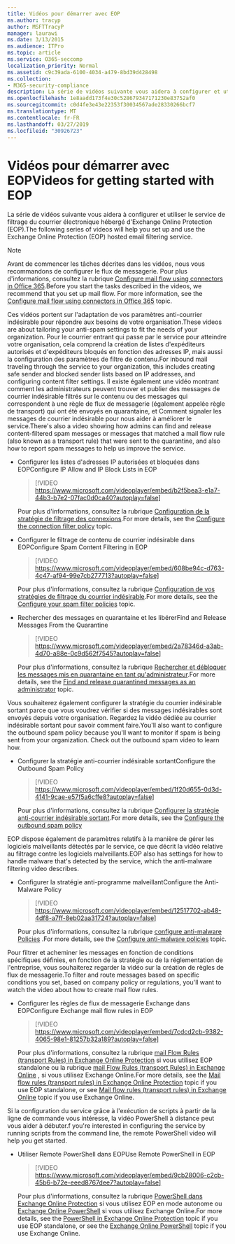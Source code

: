 ```yaml
---
title: Vidéos pour démarrer avec EOP
ms.author: tracyp
author: MSFTTracyP
manager: laurawi
ms.date: 3/13/2015
ms.audience: ITPro
ms.topic: article
ms.service: O365-seccomp
localization_priority: Normal
ms.assetid: c9c39ada-6100-4034-a479-8bd39d428498
ms.collection:
- M365-security-compliance
description: La série de vidéos suivante vous aidera à configurer et utiliser le service de filtrage du courrier électronique hébergé d'Exchange Online Protection (EOP).
ms.openlocfilehash: 1e8aadd173f4e30c528679347171230e83752af0
ms.sourcegitcommit: c0d4fe3e43e22353f30034567ade28330266bcf7
ms.translationtype: MT
ms.contentlocale: fr-FR
ms.lasthandoff: 03/27/2019
ms.locfileid: "30926723"
---
```

# <a name="videos-for-getting-started-with-eop"></a><span data-ttu-id="758f0-103">Vidéos pour démarrer avec EOP</span><span class="sxs-lookup"><span data-stu-id="758f0-103">Videos for getting started with EOP</span></span>

<span data-ttu-id="758f0-104">La série de vidéos suivante vous aidera à configurer et utiliser le service de filtrage du courrier électronique hébergé d'Exchange Online Protection (EOP).</span><span class="sxs-lookup"><span data-stu-id="758f0-104">The following series of videos will help you set up and use the Exchange Online Protection (EOP) hosted email filtering service.</span></span>
  
> [!NOTE]
> <span data-ttu-id="758f0-p101">Avant de commencer les tâches décrites dans les vidéos, nous vous recommandons de configurer le flux de messagerie. Pour plus d'informations, consultez la rubrique [Configure mail flow using connectors in Office 365](http://technet.microsoft.com/library/854b5a50-4462-4836-a092-37e208d29624.aspx).</span><span class="sxs-lookup"><span data-stu-id="758f0-p101">Before you start the tasks described in the videos, we recommend that you set up mail flow. For more information, see the [Configure mail flow using connectors in Office 365](http://technet.microsoft.com/library/854b5a50-4462-4836-a092-37e208d29624.aspx) topic.</span></span> 
  
<span data-ttu-id="758f0-107">Ces vidéos portent sur l'adaptation de vos paramètres anti-courrier indésirable pour répondre aux besoins de votre organisation.</span><span class="sxs-lookup"><span data-stu-id="758f0-107">These videos are about tailoring your anti-spam settings to fit the needs of your organization.</span></span> <span data-ttu-id="758f0-108">Pour le courrier entrant qui passe par le service pour atteindre votre organisation, cela comprend la création de listes d'expéditeurs autorisés et d'expéditeurs bloqués en fonction des adresses IP, mais aussi la configuration des paramètres de filtre de contenu.</span><span class="sxs-lookup"><span data-stu-id="758f0-108">For inbound mail traveling through the service to your organization, this includes creating safe sender and blocked sender lists based on IP addresses, and configuring content filter settings.</span></span> <span data-ttu-id="758f0-109">Il existe également une vidéo montrant comment les administrateurs peuvent trouver et publier des messages de courrier indésirable filtrés sur le contenu ou des messages qui correspondent à une règle de flux de messagerie (également appelée règle de transport) qui ont été envoyés en quarantaine, et Comment signaler les messages de courrier indésirable pour nous aider à améliorer le service.</span><span class="sxs-lookup"><span data-stu-id="758f0-109">There's also a video showing how admins can find and release content-filtered spam messages or messages that matched a mail flow rule (also known as a transport rule) that were sent to the quarantine, and also how to report spam messages to help us improve the service.</span></span>
  
- <span data-ttu-id="758f0-110">Configurer les listes d'adresses IP autorisées et bloquées dans EOP</span><span class="sxs-lookup"><span data-stu-id="758f0-110">Configure IP Allow and IP Block Lists in EOP</span></span>
    > [!VIDEO https://www.microsoft.com/videoplayer/embed/b2f5bea3-e1a7-44b3-b7e2-07fac0d0ca40?autoplay=false]
  
    <span data-ttu-id="758f0-111">Pour plus d'informations, consultez la rubrique [Configuration de la stratégie de filtrage des connexions](../configure-the-connection-filter-policy.md).</span><span class="sxs-lookup"><span data-stu-id="758f0-111">For more details, see the [Configure the connection filter policy](../configure-the-connection-filter-policy.md) topic.</span></span> 
    
- <span data-ttu-id="758f0-112">Configurer le filtrage de contenu de courrier indésirable dans EOP</span><span class="sxs-lookup"><span data-stu-id="758f0-112">Configure Spam Content Filtering in EOP</span></span>
    > [!VIDEO https://www.microsoft.com/videoplayer/embed/608be94c-d763-4c47-af94-99e7cb277713?autoplay=false]
  
    <span data-ttu-id="758f0-113">Pour plus d'informations, consultez la rubrique [Configuration de vos stratégies de filtrage du courrier indésirable](../configure-your-spam-filter-policies.md).</span><span class="sxs-lookup"><span data-stu-id="758f0-113">For more details, see the [Configure your spam filter policies](../configure-your-spam-filter-policies.md) topic.</span></span> 
    
- <span data-ttu-id="758f0-114">Rechercher des messages en quarantaine et les libérer</span><span class="sxs-lookup"><span data-stu-id="758f0-114">Find and Release Messages From the Quarantine</span></span>
    > [!VIDEO https://www.microsoft.com/videoplayer/embed/2a78346d-a3ab-4d70-a88e-0c9d562f7545?autoplay=false]
  
    <span data-ttu-id="758f0-115">Pour plus d'informations, consultez la rubrique [Rechercher et débloquer les messages mis en quarantaine en tant qu'administrateur](../find-and-release-quarantined-messages-as-an-administrator.md).</span><span class="sxs-lookup"><span data-stu-id="758f0-115">For more details, see the [Find and release quarantined messages as an administrator](../find-and-release-quarantined-messages-as-an-administrator.md) topic.</span></span> 
    
<span data-ttu-id="758f0-p103">Vous souhaiterez également configurer la stratégie du courrier indésirable sortant parce que vous voudrez vérifier si des messages indésirables sont envoyés depuis votre organisation. Regardez la vidéo dédiée au courrier indésirable sortant pour savoir comment faire.</span><span class="sxs-lookup"><span data-stu-id="758f0-p103">You'll also want to configure the outbound spam policy because you'll want to monitor if spam is being sent from your organization. Check out the outbound spam video to learn how.</span></span>
  
- <span data-ttu-id="758f0-118">Configurer la stratégie anti-courrier indésirable sortant</span><span class="sxs-lookup"><span data-stu-id="758f0-118">Configure the Outbound Spam Policy</span></span>
    > [!VIDEO https://www.microsoft.com/videoplayer/embed/1f20d655-0d3d-4141-9cae-e57f5a6cffe8?autoplay=false]
  
    <span data-ttu-id="758f0-119">Pour plus d'informations, consultez la rubrique [Configurer la stratégie anti-courrier indésirable sortant](../configure-the-outbound-spam-policy.md).</span><span class="sxs-lookup"><span data-stu-id="758f0-119">For more details, see the [Configure the outbound spam policy](../configure-the-outbound-spam-policy.md)</span></span>
    
<span data-ttu-id="758f0-120">EOP dispose également de paramètres relatifs à la manière de gérer les logiciels malveillants détectés par le service, ce que décrit la vidéo relative au filtrage contre les logiciels malveillants.</span><span class="sxs-lookup"><span data-stu-id="758f0-120">EOP also has settings for how to handle malware that's detected by the service, which the anti-malware filtering video describes.</span></span>
  
- <span data-ttu-id="758f0-121">Configurer la stratégie anti-programme malveillant</span><span class="sxs-lookup"><span data-stu-id="758f0-121">Configure the Anti-Malware Policy</span></span>
    > [!VIDEO https://www.microsoft.com/videoplayer/embed/12517702-ab48-4df8-a7ff-8eb02aa31724?autoplay=false]
  
    <span data-ttu-id="758f0-122">Pour plus d'informations, consultez la rubrique [configure anti-malware Policies](../configure-anti-malware-policies.md) .</span><span class="sxs-lookup"><span data-stu-id="758f0-122">For more details, see the [Configure anti-malware policies](../configure-anti-malware-policies.md) topic.</span></span> 
    
<span data-ttu-id="758f0-123">Pour filtrer et acheminer les messages en fonction de conditions spécifiques définies, en fonction de la stratégie ou de la réglementation de l'entreprise, vous souhaiterez regarder la vidéo sur la création de règles de flux de messagerie.</span><span class="sxs-lookup"><span data-stu-id="758f0-123">To filter and route messages based on specific conditions you set, based on company policy or regulations, you'll want to watch the video about how to create mail flow rules.</span></span>
  
- <span data-ttu-id="758f0-124">Configurer les règles de flux de messagerie Exchange dans EOP</span><span class="sxs-lookup"><span data-stu-id="758f0-124">Configure Exchange mail flow rules in EOP</span></span>
    > [!VIDEO https://www.microsoft.com/videoplayer/embed/7cdcd2cb-9382-4065-98e1-81257b32a189?autoplay=false]
  
    <span data-ttu-id="758f0-125">Pour plus d'informations, consultez la rubrique [mail Flow Rules (transport Rules) in Exchange Online Protection](mail-flow-rules-transport-rules-0.md) si vous utilisez EOP standalone ou la rubrique [mail Flow Rules (transport Rules) in Exchange Online](http://technet.microsoft.com/library/743bd525-0ca2-426d-b76c-b4a052bc8886.aspx) , si vous utilisez Exchange Online.</span><span class="sxs-lookup"><span data-stu-id="758f0-125">For more details, see the [Mail flow rules (transport rules) in Exchange Online Protection](mail-flow-rules-transport-rules-0.md) topic if you use EOP standalone, or see [Mail flow rules (transport rules) in Exchange Online](http://technet.microsoft.com/library/743bd525-0ca2-426d-b76c-b4a052bc8886.aspx) topic if you use Exchange Online.</span></span>
    
<span data-ttu-id="758f0-126">Si la configuration du service grâce à l'exécution de scripts à partir de la ligne de commande vous intéresse, la vidéo PowerShell à distance peut vous aider à débuter.</span><span class="sxs-lookup"><span data-stu-id="758f0-126">f you're interested in configuring the service by running scripts from the command line, the remote PowerShell video will help you get started.</span></span>
  
- <span data-ttu-id="758f0-127">Utiliser Remote PowerShell dans EOP</span><span class="sxs-lookup"><span data-stu-id="758f0-127">Use Remote PowerShell in EOP</span></span>
    > [!VIDEO https://www.microsoft.com/videoplayer/embed/9cb28006-c2cb-45b6-b72e-eeed8767dee7?autoplay=false]
  
    <span data-ttu-id="758f0-128">Pour plus d'informations, consultez la rubrique [PowerShell dans Exchange Online Protection](http://technet.microsoft.com/library/f7918a88-774a-405e-945b-bc2f5ee9f748.aspx) si vous utilisez EOP en mode autonome ou [Exchange Online PowerShell](http://technet.microsoft.com/library/1cb603b0-2961-4afe-b879-b048fe0f64a2.aspx) si vous utilisez Exchange Online.</span><span class="sxs-lookup"><span data-stu-id="758f0-128">For more details, see the [PowerShell in Exchange Online Protection](http://technet.microsoft.com/library/f7918a88-774a-405e-945b-bc2f5ee9f748.aspx) topic if you use EOP standalone, or see the [Exchange Online PowerShell](http://technet.microsoft.com/library/1cb603b0-2961-4afe-b879-b048fe0f64a2.aspx) topic if you use Exchange Online.</span></span> 
    

